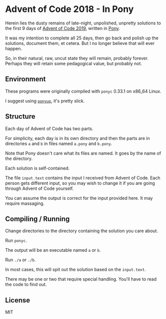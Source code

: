 # Advent of Code 2018 - In Pony

Herein lies the dusty remains of late-night, unpolished, unpretty solutions
to the first 9 days of [Advent of Code 2019](https://adventofcode.com/2019),
written in [Pony](https://www.ponylang.io/).

It was my intention to complete all 25 days, then go back and polish up the solutions,
document them, et cetera. But I no longer believe that will ever happen.

So, in their natural, raw, uncut state they will remain, probably forever.
Perhaps they will retain some pedagogical value, but probably not.

## Environment

These programs were originally compiled with `ponyc` 0.33.1 on x86_64 Linux.

I suggest using [`ponyup`](https://github.com/ponylang/ponyup), it's pretty slick.

## Structure

Each day of Advent of Code has two parts.

For simplicity, each day is in its own directory and then the parts are in
directories `a` and `b` in files named `a.pony` and `b.pony`.

Note that Pony doesn't care what its files are named. It goes by the name of the directory.

Each solution is self-contained.

The file `input.text` contains the input I received from Advent of Code.
Each person gets different input, so you may wish to change it if you are
going through Advent of Code yourself.

You can assume the output is correct for the input provided here.
It may require massaging.

## Compiling / Running

Change directories to the directory containing the solution you care about.

Run `ponyc`.

The output will be an executable named `a` or `b`.

Run `./a` or `./b`.

In most cases, this will spit out the solution based on the `input.text`.

There may be one or two that require special handling.
You'll have to read the code to find out.

## License

MIT
